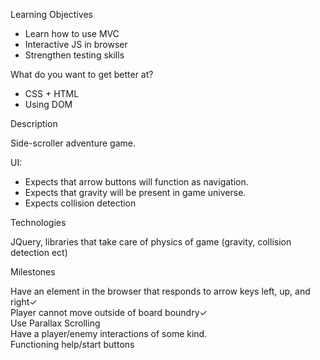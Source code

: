 Learning Objectives

- Learn how to use MVC
- Interactive JS in browser
- Strengthen testing skills

What do you want to get better at?
- CSS + HTML
- Using DOM

Description

Side-scroller adventure game.

UI:
- Expects that arrow buttons will function as navigation.
- Expects that gravity will be present in game universe.
- Expects collision detection

Technologies

JQuery, libraries that take care of physics of game (gravity, collision detection ect)

Milestones

Have an element in the browser that responds to arrow keys left, up, and right✓<br>
Player cannot move outside of board boundry✓<br>
Use Parallax Scrolling<br>
Have a player/enemy interactions of some kind.<br>
Functioning help/start buttons<br>
